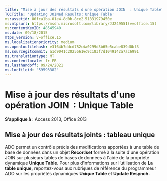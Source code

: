 ```yaml
---
title: "Mise à jour des résultats d'une opération JOIN  : Unique Table"
TOCTitle: 'Updating JOINed Results: Unique Table'
ms:assetid: 80fca1ba-01e4-8d0b-8ce2-51831979450e
ms:mtpsurl: https://msdn.microsoft.com/library/JJ249551(v=office.15)
ms:contentKeyID: 48545940
ms.date: 09/18/2015
mtps_version: v=office.15
ms.localizationpriority: medium
ms.openlocfilehash: e3164b7ddcd782c6a0299d3b65e5cabe839d0bf3
ms.sourcegitcommit: a1d9041c20256616c9c183f7d1049142a7ac6991
ms.translationtype: MT
ms.contentlocale: fr-FR
ms.lasthandoff: 09/24/2021
ms.locfileid: "59593382"
---
```

# <a name="updating-joined-results-unique-table"></a>Mise à jour des résultats d'une opération JOIN  : Unique Table


**S’applique à** : Access 2013, Office 2013

## <a name="updating-joined-results-unique-table"></a>Mise à jour des résultats joints : tableau unique

ADO permet un contrôle précis des modifications apportées à une table de base de données dans un objet **Recordset** formé à la suite d'une opération JOIN sur plusieurs tables de bases de données à l'aide de la propriété dynamique **Unique Table**. Pour plus d’informations sur l’utilisation de **La table unique,** reportez-vous aux rubriques de référence du programmeur ADO sur les propriétés dynamiques **Unique Table** et **Update Resynch.**

